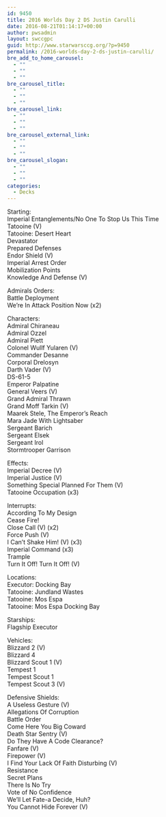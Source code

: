 ```yaml
---
id: 9450
title: 2016 Worlds Day 2 DS Justin Carulli
date: 2016-08-21T01:14:17+00:00
author: pwsadmin
layout: swccgpc
guid: http://www.starwarsccg.org/?p=9450
permalink: /2016-worlds-day-2-ds-justin-carulli/
bre_add_to_home_carousel:
  - ""
  - ""
  - ""
bre_carousel_title:
  - ""
  - ""
  - ""
bre_carousel_link:
  - ""
  - ""
  - ""
bre_carousel_external_link:
  - ""
  - ""
  - ""
bre_carousel_slogan:
  - ""
  - ""
  - ""
categories:
  - Decks
---
```

Starting:  
Imperial Entanglements/No One To Stop Us This Time  
Tatooine (V)  
Tatooine: Desert Heart  
Devastator  
Prepared Defenses  
Endor Shield (V)  
Imperial Arrest Order  
Mobilization Points  
Knowledge And Defense (V)

Admirals Orders:  
Battle Deployment  
We’re In Attack Position Now (x2)

Characters:  
Admiral Chiraneau  
Admiral Ozzel  
Admiral Piett  
Colonel Wullf Yularen (V)  
Commander Desanne  
Corporal Drelosyn  
Darth Vader (V)  
DS-61-5  
Emperor Palpatine  
General Veers (V)  
Grand Admiral Thrawn  
Grand Moff Tarkin (V)  
Maarek Stele, The Emperor’s Reach  
Mara Jade With Lightsaber  
Sergeant Barich  
Sergeant Elsek  
Sergeant Irol  
Stormtrooper Garrison

Effects:  
Imperial Decree (V)  
Imperial Justice (V)  
Something Special Planned For Them (V)  
Tatooine Occupation (x3)

Interrupts:  
According To My Design  
Cease Fire!  
Close Call (V) (x2)  
Force Push (V)  
I Can’t Shake Him! (V) (x3)  
Imperial Command (x3)  
Trample  
Turn It Off! Turn It Off! (V)

Locations:  
Executor: Docking Bay  
Tatooine: Jundland Wastes  
Tatooine: Mos Espa  
Tatooine: Mos Espa Docking Bay

Starships:  
Flagship Executor

Vehicles:  
Blizzard 2 (V)  
Blizzard 4  
Blizzard Scout 1 (V)  
Tempest 1  
Tempest Scout 1  
Tempest Scout 3 (V)

Defensive Shields:  
A Useless Gesture (V)  
Allegations Of Corruption  
Battle Order  
Come Here You Big Coward  
Death Star Sentry (V)  
Do They Have A Code Clearance?  
Fanfare (V)  
Firepower (V)  
I Find Your Lack Of Faith Disturbing (V)  
Resistance  
Secret Plans  
There Is No Try  
Vote of No Confidence  
We’ll Let Fate-a Decide, Huh?  
You Cannot Hide Forever (V)